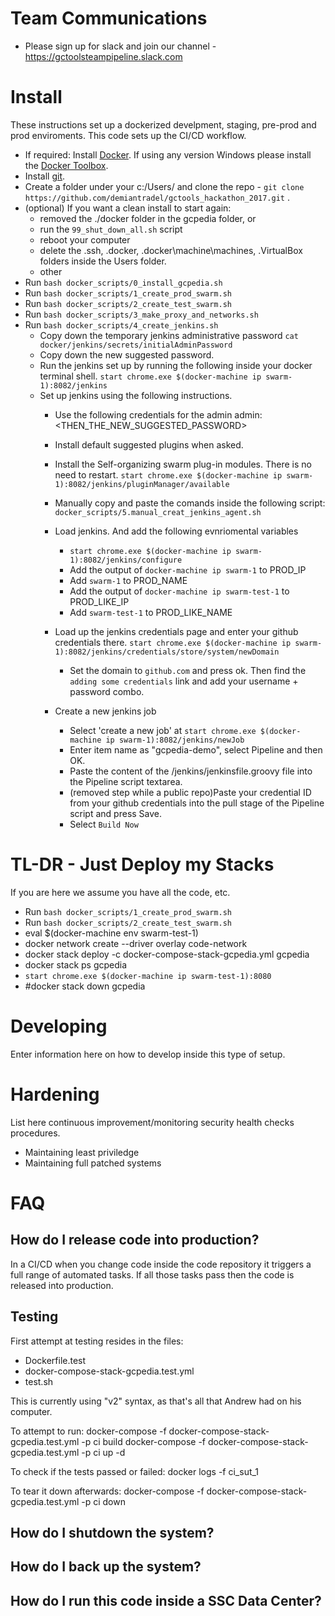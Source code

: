 # Team Communications
* Please sign up for slack and join our channel - https://gctoolsteampipeline.slack.com

#  Install
These instructions set up a dockerized develpment, staging, pre-prod and prod enviroments. This code sets up the CI/CD workflow.

* If required: Install [Docker](https://www.docker.com/get-docker). If using any version Windows please install the [Docker Toolbox](https://www.docker.com/products/docker-toolbox). 
* Install [git](https://git-scm.com/downloads).
* Create a folder under your c:/Users/ and clone the repo - `git clone https://github.com/demiantradel/gctools_hackathon_2017.git` .
* (optional) If you want a clean install to start again:
    * removed the ./docker folder in the gcpedia folder, or 
    * run the `99_shut_down_all.sh` script 
    * reboot your computer
    * delete the .ssh, .docker, .docker\machine\machines, .VirtualBox folders inside the Users folder. 
    * other
* Run `bash docker_scripts/0_install_gcpedia.sh`
* Run `bash docker_scripts/1_create_prod_swarm.sh` 
* Run `bash docker_scripts/2_create_test_swarm.sh` 
* Run `bash docker_scripts/3_make_proxy_and_networks.sh`
* Run `bash docker_scripts/4_create_jenkins.sh`
    * Copy down the temporary jenkins administrative password `cat docker/jenkins/secrets/initialAdminPassword` 
    * Copy down the new suggested password.
    * Run the jenkins set up by running the following inside your docker terminal shell. `start chrome.exe $(docker-machine ip swarm-1):8082/jenkins`
    * Set up jenkins using the following instructions.
        * Use the following credentials for the admin  admin:<THEN_THE_NEW_SUGGESTED_PASSWORD>
        * Install default suggested plugins when asked.
        * Install the Self-organizing swarm plug-in modules. There is no need to restart. `start chrome.exe $(docker-machine ip swarm-1):8082/jenkins/pluginManager/available`

        * Manually copy and paste the comands inside the following script: `docker_scripts/5.manual_creat_jenkins_agent.sh`
        * Load jenkins. And add the following evnriomental variables 
            * `start chrome.exe $(docker-machine ip swarm-1):8082/jenkins/configure`
            * Add the output of `docker-machine ip swarm-1` to PROD_IP
            * Add `swarm-1` to PROD_NAME
            * Add the output of `docker-machine ip swarm-test-1` to PROD_LIKE_IP
            * Add `swarm-test-1` to PROD_LIKE_NAME
        * Load up the jenkins credentials page and enter your github credentials there. `start chrome.exe $(docker-machine ip swarm-1):8082/jenkins/credentials/store/system/newDomain`
            * Set the domain to `github.com` and press ok. Then find the `adding some credentials` link and add your username + password combo.
        * Create a new jenkins job
            * Select 'create a new job' at `start chrome.exe $(docker-machine ip swarm-1):8082/jenkins/newJob`
            * Enter item name as "gcpedia-demo", select Pipeline and then OK.
            * Paste the content of the /jenkins/jenkinsfile.groovy file into the Pipeline script textarea. 
            * (removed step while a public repo)Paste your credential ID from your github credentials into the pull stage of the Pipeline script and press Save.
            * Select `Build Now`            

# TL-DR - Just Deploy my Stacks
If you are here we assume you have all the code, etc.
* Run `bash docker_scripts/1_create_prod_swarm.sh` 
* Run `bash docker_scripts/2_create_test_swarm.sh` 
* eval $(docker-machine env swarm-test-1)
* docker network create --driver overlay code-network
* docker stack deploy -c docker-compose-stack-gcpedia.yml gcpedia
* docker stack ps gcpedia
* `start chrome.exe $(docker-machine ip swarm-test-1):8080`
* #docker stack down gcpedia


# Developing
Enter information here on how to develop inside this type of setup. 

# Hardening
List here continuous improvement/monitoring security health checks procedures.
* Maintaining least priviledge
* Maintaining full patched systems

# FAQ
## How do I release code into production?
In a CI/CD when you change code inside the code repository it triggers a full range of automated tasks. If all those tasks pass then the code is released into production.

## Testing

First attempt at testing resides in the files:
* Dockerfile.test
* docker-compose-stack-gcpedia.test.yml
* test.sh

This is currently using "v2" syntax, as that's all that Andrew had on his computer.

To attempt to run:
    docker-compose -f docker-compose-stack-gcpedia.test.yml -p ci build
    docker-compose -f docker-compose-stack-gcpedia.test.yml -p ci up -d

To check if the tests passed or failed:
    docker logs -f ci_sut_1
    
To tear it down afterwards:
    docker-compose -f docker-compose-stack-gcpedia.test.yml -p ci down


## How do I shutdown the system?

## How do I back up the system?

## How do I run this code inside a SSC Data Center?
